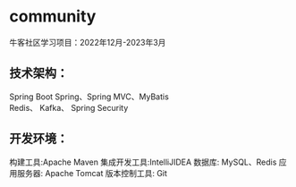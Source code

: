 # community
牛客社区学习项目：2022年12月-2023年3月

## 技术架构：
Spring Boot
Spring、Spring MVC、MyBatis   	
Redis、 Kafka、
Spring Security  	

## 开发环境：
构建工具:Apache Maven
集成开发工具:IntelliJIDEA
数据库: MySQL、Redis
应用服务器: Apache Tomcat
版本控制工具: Git
